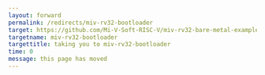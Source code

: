 ```yaml
---
layout: forward
permalink: /redirects/miv-rv32-bootloader
target: https://github.com/Mi-V-Soft-RISC-V/miv-rv32-bare-metal-examples/tree/main/applications/bootloaders/miv-rv32-bootloader
targetname: miv-rv32-bootloader
targettitle: taking you to miv-rv32-bootloader
time: 0
message: this page has moved
---
```

